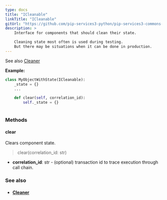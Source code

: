 ```yaml
---
type: docs
title: "ICleanable"
linkTitle: "ICleanable"
gitUrl: "https://github.com/pip-services3-python/pip-services3-commons-python"
description: >
    Interface for components that should clean their state.

    Cleaning state most often is used during testing. 
    But there may be situations when it can be done in production.
---
```


See also [Cleaner](../cleaner)

**Example:**
```python
class MyObjectWithState(ICleanable):
    _state = {}
    ...

    def clear(self, correlation_id):
        self._state = {}
    
```

### Methods

#### clear
Clears component state.

> clear(correlation_id: str)

- **correlation_id**: str - (optional) transaction id to trace execution through call chain.

### See also
- #### [Cleaner](../cleaner)